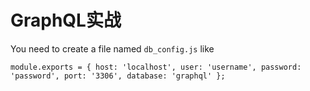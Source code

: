 GraphQL实战
===========

You need to create a file named `db_config.js` like 

`
module.exports = {
  host: 'localhost',
  user: 'username',
  password: 'password',
  port: '3306',
  database: 'graphql'
};
`




